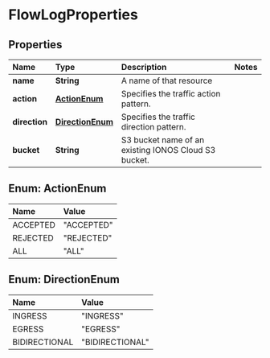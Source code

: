 # FlowLogProperties

## Properties

| Name | Type | Description | Notes |
| :--- | :--- | :--- | :--- |
| **name** | **String** | A name of that resource |  |
| **action** | [**ActionEnum**](flowlogproperties.md#ActionEnum) | Specifies the traffic action pattern. |  |
| **direction** | [**DirectionEnum**](flowlogproperties.md#DirectionEnum) | Specifies the traffic direction pattern. |  |
| **bucket** | **String** | S3 bucket name of an existing IONOS Cloud S3 bucket. |  |

## Enum: ActionEnum

| Name | Value |
| :--- | :--- |
| ACCEPTED | "ACCEPTED" |
| REJECTED | "REJECTED" |
| ALL | "ALL" |

## Enum: DirectionEnum

| Name | Value |
| :--- | :--- |
| INGRESS | "INGRESS" |
| EGRESS | "EGRESS" |
| BIDIRECTIONAL | "BIDIRECTIONAL" |

